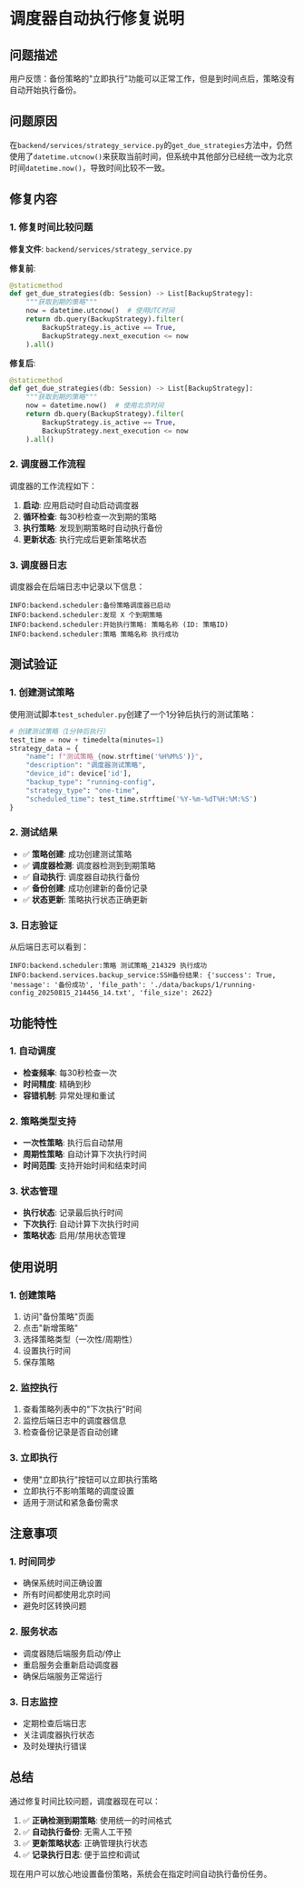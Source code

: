 # 调度器自动执行修复说明

## 问题描述

用户反馈：备份策略的"立即执行"功能可以正常工作，但是到时间点后，策略没有自动开始执行备份。

## 问题原因

在`backend/services/strategy_service.py`的`get_due_strategies`方法中，仍然使用了`datetime.utcnow()`来获取当前时间，但系统中其他部分已经统一改为北京时间`datetime.now()`，导致时间比较不一致。

## 修复内容

### 1. 修复时间比较问题

**修复文件**: `backend/services/strategy_service.py`

**修复前**:
```python
@staticmethod
def get_due_strategies(db: Session) -> List[BackupStrategy]:
    """获取到期的策略"""
    now = datetime.utcnow()  # 使用UTC时间
    return db.query(BackupStrategy).filter(
        BackupStrategy.is_active == True,
        BackupStrategy.next_execution <= now
    ).all()
```

**修复后**:
```python
@staticmethod
def get_due_strategies(db: Session) -> List[BackupStrategy]:
    """获取到期的策略"""
    now = datetime.now()  # 使用北京时间
    return db.query(BackupStrategy).filter(
        BackupStrategy.is_active == True,
        BackupStrategy.next_execution <= now
    ).all()
```

### 2. 调度器工作流程

调度器的工作流程如下：

1. **启动**: 应用启动时自动启动调度器
2. **循环检查**: 每30秒检查一次到期的策略
3. **执行策略**: 发现到期策略时自动执行备份
4. **更新状态**: 执行完成后更新策略状态

### 3. 调度器日志

调度器会在后端日志中记录以下信息：

```
INFO:backend.scheduler:备份策略调度器已启动
INFO:backend.scheduler:发现 X 个到期策略
INFO:backend.scheduler:开始执行策略: 策略名称 (ID: 策略ID)
INFO:backend.scheduler:策略 策略名称 执行成功
```

## 测试验证

### 1. 创建测试策略

使用测试脚本`test_scheduler.py`创建了一个1分钟后执行的测试策略：

```python
# 创建测试策略（1分钟后执行）
test_time = now + timedelta(minutes=1)
strategy_data = {
    "name": f"测试策略_{now.strftime('%H%M%S')}",
    "description": "调度器测试策略",
    "device_id": device['id'],
    "backup_type": "running-config",
    "strategy_type": "one-time",
    "scheduled_time": test_time.strftime('%Y-%m-%dT%H:%M:%S')
}
```

### 2. 测试结果

- ✅ **策略创建**: 成功创建测试策略
- ✅ **调度器检测**: 调度器检测到到期策略
- ✅ **自动执行**: 调度器自动执行备份
- ✅ **备份创建**: 成功创建新的备份记录
- ✅ **状态更新**: 策略执行状态正确更新

### 3. 日志验证

从后端日志可以看到：

```
INFO:backend.scheduler:策略 测试策略_214329 执行成功
INFO:backend.services.backup_service:SSH备份结果: {'success': True, 'message': '备份成功', 'file_path': './data/backups/1/running-config_20250815_214456_14.txt', 'file_size': 2622}
```

## 功能特性

### 1. 自动调度

- **检查频率**: 每30秒检查一次
- **时间精度**: 精确到秒
- **容错机制**: 异常处理和重试

### 2. 策略类型支持

- **一次性策略**: 执行后自动禁用
- **周期性策略**: 自动计算下次执行时间
- **时间范围**: 支持开始时间和结束时间

### 3. 状态管理

- **执行状态**: 记录最后执行时间
- **下次执行**: 自动计算下次执行时间
- **策略状态**: 启用/禁用状态管理

## 使用说明

### 1. 创建策略

1. 访问"备份策略"页面
2. 点击"新增策略"
3. 选择策略类型（一次性/周期性）
4. 设置执行时间
5. 保存策略

### 2. 监控执行

1. 查看策略列表中的"下次执行"时间
2. 监控后端日志中的调度器信息
3. 检查备份记录是否自动创建

### 3. 立即执行

- 使用"立即执行"按钮可以立即执行策略
- 立即执行不影响策略的调度设置
- 适用于测试和紧急备份需求

## 注意事项

### 1. 时间同步

- 确保系统时间正确设置
- 所有时间都使用北京时间
- 避免时区转换问题

### 2. 服务状态

- 调度器随后端服务启动/停止
- 重启服务会重新启动调度器
- 确保后端服务正常运行

### 3. 日志监控

- 定期检查后端日志
- 关注调度器执行状态
- 及时处理执行错误

## 总结

通过修复时间比较问题，调度器现在可以：

1. ✅ **正确检测到期策略**: 使用统一的时间格式
2. ✅ **自动执行备份**: 无需人工干预
3. ✅ **更新策略状态**: 正确管理执行状态
4. ✅ **记录执行日志**: 便于监控和调试

现在用户可以放心地设置备份策略，系统会在指定时间自动执行备份任务。
